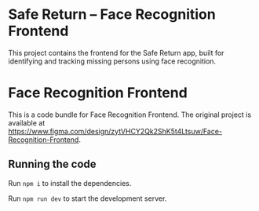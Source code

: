 # Safe Return – Face Recognition Frontend

This project contains the frontend for the Safe Return app, built for identifying and tracking missing persons using face recognition.

# Face Recognition Frontend

  This is a code bundle for Face Recognition Frontend. The original project is available at https://www.figma.com/design/zytVHCY2Qk2ShK5t4Ltsuw/Face-Recognition-Frontend.

## Running the code

  Run `npm i` to install the dependencies.

  Run `npm run dev` to start the development server.
  
